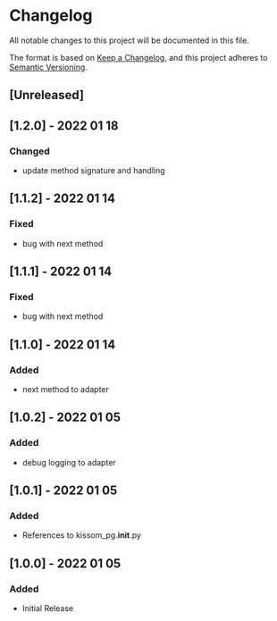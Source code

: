 # Changelog
All notable changes to this project will be documented in this file.

The format is based on [Keep a Changelog](https://keepachangelog.com/en/1.0.0/),
and this project adheres to [Semantic Versioning](https://semver.org/spec/v2.0.0.html).

## [Unreleased]

## [1.2.0] - 2022 01 18
### Changed
- update method signature and handling

## [1.1.2] - 2022 01 14
### Fixed
- bug with next method

## [1.1.1] - 2022 01 14
### Fixed
- bug with next method

## [1.1.0] - 2022 01 14
### Added
- next method to adapter

## [1.0.2] - 2022 01 05
### Added
- debug logging to adapter

## [1.0.1] - 2022 01 05
### Added
- References to kissom_pg.__init__.py

## [1.0.0] - 2022 01 05
### Added
- Initial Release
